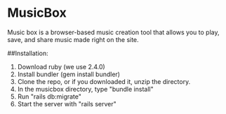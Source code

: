 # MusicBox

Music box is a browser-based music creation tool that allows you to play, save, and share music made right on the site.

##Installation:

1) Download ruby (we use 2.4.0)
2) Install bundler (gem install bundler)
3) Clone the repo, or if you downloaded it, unzip the directory.
4) In the musicbox directory, type "bundle install"
5) Run "rails db:migrate"
6) Start the server with "rails server"
